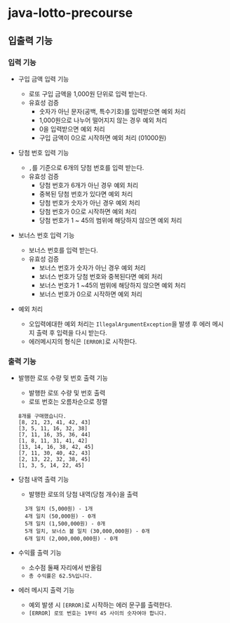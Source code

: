 # java-lotto-precourse

## 입출력 기능

### 입력 기능

- 구입 금액 입력 기능
  - 로또 구입 금액을 1,000원 단위로 입력 받는다.
  - 유효성 검증
    - 숫자가 아닌 문자(공백, 특수기호)를 입력받으면 예외 처리
    - 1,000원으로 나누어 떨어지지 않는 경우 예외 처리
    - 0을 입력받으면 예외 처리
    - 구입 금액이 0으로 시작하면 예외 처리 (01000원)

- 당첨 번호 입력 기능
  - `,`를 기준으로 6개의 당첨 번호를 입력 받는다.
  - 유효성 검증
    - 당첨 번호가 6개가 아닌 경우 예외 처리
    - 중복된 당첨 번호가 있다면 예외 처리
    - 당첨 번호가 숫자가 아닌 경우 예외 처리
    - 당첨 번호가 0으로 시작하면 예외 처리
    - 당첨 번호가 1 ~ 45의 범위에 해당하지 않으면 예외 처리

- 보너스 번호 입력 기능
  - 보너스 번호를 입력 받는다.
  - 유효성 검증
    - 보너스 번호가 숫자가 아닌 경우 예외 처리
    - 보너스 번호가 당첨 번호와 중복된다면 예외 처리
    - 보너스 번호가 1 ~45의 범위에 해당하지 않으면 예외 처리
    - 보너스 번호가 0으로 시작하면 예외 처리

- 예외 처리
  - 오입력에대한 예외 처리는 `IllegalArgumentException`을 발생 후 에러 메시지 출력 후 입력을 다시 받는다.
  - 에러메시지의 형식은 `[ERROR]`로 시작한다.

### 출력 기능

- 발행한 로또 수량 및 번호 출력 기능
  - 발행한 로또 수량 및 번호 출력
  - 로또 번호는 오름차순으로 정렬
  ```text
  8개를 구매했습니다.
  [8, 21, 23, 41, 42, 43]
  [3, 5, 11, 16, 32, 38]
  [7, 11, 16, 35, 36, 44]
  [1, 8, 11, 31, 41, 42]
  [13, 14, 16, 38, 42, 45]
  [7, 11, 30, 40, 42, 43]
  [2, 13, 22, 32, 38, 45]
  [1, 3, 5, 14, 22, 45]
  ```

- 당첨 내역 출력 기능
  - 발행한 로또의 당첨 내역(당첨 개수)을 출력
  ```text
    3개 일치 (5,000원) - 1개
    4개 일치 (50,000원) - 0개
    5개 일치 (1,500,000원) - 0개
    5개 일치, 보너스 볼 일치 (30,000,000원) - 0개
    6개 일치 (2,000,000,000원) - 0개
  ```

- 수익률 출력 기능
  - 소수점 둘째 자리에서 반올림
  - `총 수익률은 62.5%입니다.`

- 에러 메시지 출력 기능
  - 예외 발생 시 `[ERROR]`로 시작하는 에러 문구를 출력한다.
  - `[ERROR] 로또 번호는 1부터 45 사이의 숫자여야 합니다.`